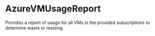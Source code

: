 # AzureVMUsageReport
Provides a report of usage for all VMs in the provided subscriptions to determine waste or resizing
